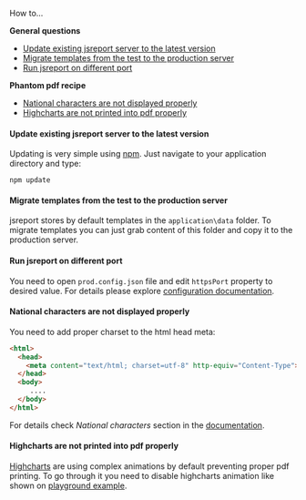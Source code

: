 How to...

**General questions**
- [Update existing jsreport server to the latest version](#update-server)
- [Migrate templates from the test to the production server](#migrate-templates)
- [Run jsreport on different port](#port-config)

**Phantom pdf recipe**
- [National characters are not displayed properly](#national-characters)
- [Highcharts are not printed into pdf properly](#highcharts)


#### <a name="update-server"></a>Update existing jsreport server to the latest version

Updating is very simple using [npm](https://www.npmjs.com/). Just navigate to your application directory and type:

`npm update`

#### <a name="migrate-templates"></a>Migrate templates from the test to the production server

jsreport stores by default templates in the `application\data` folder. To migrate templates you can just grab content of this folder and copy it to the production server.

#### <a name="port-config"></a>Run jsreport on different port

You need to open `prod.config.json` file and edit `httpsPort` property to desired value. For details please explore [configuration documentation](/learn/configuration).

#### <a name="national-characters"></a>National characters are not displayed properly

You need to add proper charset to the html head meta:
```html
<html>
  <head>
    <meta content="text/html; charset=utf-8" http-equiv="Content-Type">
  </head>
  <body>
     ....
  </body>
</html>
```

For details check *National characters* section in the [documentation](/learn/phantom-pdf).

#### <a name="highcharts"></a>Highcharts are not printed into pdf properly

[Highcharts](http://www.highcharts.com/) are using complex animations by default preventing proper pdf printing. To go through it you need to disable highcharts animation like shown on [playground example](https://playground.jsreport.net/#playground/e77zeliQO/2).


